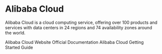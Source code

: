 # Alibaba Cloud

Alibaba Cloud is a cloud computing service, offering over 100 products and services with data centers in 24 regions and 74 availability zones around the world.

<BadgeLink badgeText='Official Website' colorScheme='blue' href='https://www.alibabacloud.com/'>Alibaba Cloud Website</BadgeLink>
<BadgeLink badgeText='Official Documentation' colorScheme='blue' href='https://www.alibabacloud.com/help/en/'>Official Documentation</BadgeLink>
<BadgeLink badgeText='Get Started Guide' colorScheme='blue' href='https://www.alibabacloud.com/getting-started'>Alibaba Cloud Getting Started Guide</BadgeLink>
